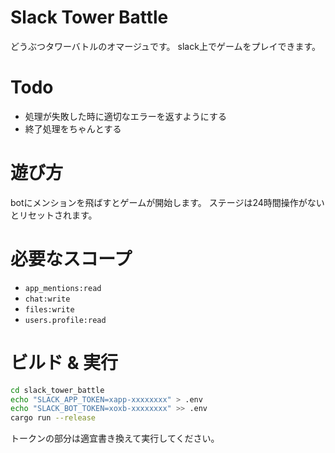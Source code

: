 # Slack Tower Battle
どうぶつタワーバトルのオマージュです。
slack上でゲームをプレイできます。

# Todo

- 処理が失敗した時に適切なエラーを返すようにする
- 終了処理をちゃんとする

# 遊び方
botにメンションを飛ばすとゲームが開始します。
ステージは24時間操作がないとリセットされます。

# 必要なスコープ

- `app_mentions:read`
- `chat:write`
- `files:write`
- `users.profile:read`

# ビルド & 実行

```bash
cd slack_tower_battle
echo "SLACK_APP_TOKEN=xapp-xxxxxxxx" > .env
echo "SLACK_BOT_TOKEN=xoxb-xxxxxxxx" >> .env
cargo run --release
```

トークンの部分は適宜書き換えて実行してください。
